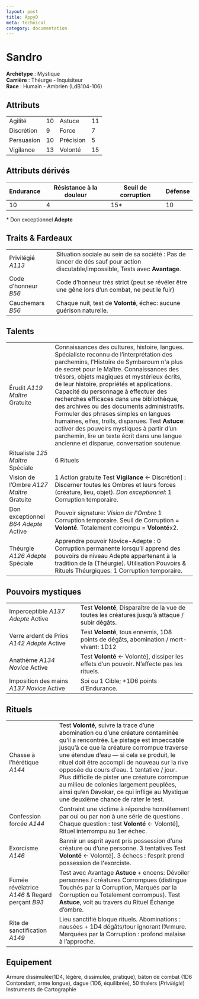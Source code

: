 ```yaml
---
layout: post
title: AppyD
meta: technical
category: documentation
---
```


# Sandro

**Archétype** : Mystique  
**Carrière** : Théurge - Inquisiteur  
**Race** : Humain - Ambrien (LdB104-106)

## Attributs

|            |     |           |     |
| ---------- | --- | --------- | --- |
| Agilité    | 10  | Astuce    | 11  |
| Discrétion | 9   | Force     | 7   |
| Persuasion | 10  | Précision | 5   |
| Vigilance  | 13  | Volonté   | 15  |

## Attributs dérivés

| Endurance | Résistance à la douleur | Seuil de corruption | Défense |
| --------- | ----------------------- | ------------------- | ------- |
| 10        | 4                       | 15*                 | 10      |

\* Don exceptionnel **Adepte**

## Traits & Fardeaux

|                      |                                                                                                                                 |
| -------------------- | ------------------------------------------------------------------------------------------------------------------------------- |
| Privilégié _A113_    | Situation sociale au sein de sa société : Pas de lancer de dés sauf pour action discutable/impossible, Tests avec **Avantage**. |
| Code d’honneur _B56_ | Code d’honneur très strict (peut se révéler être une gêne lors d’un combat, ne peut le fuir)                                    |
| Cauchemars _B56_     | Chaque nuit, test de **Volonté**, échec: aucune guérison naturelle.                                                             |
 
## Talents

|                                            |                                                                                                                                                                                                                                                                                                                                                                                                                                                                                                                                                                                                                                                          |
| ------------------------------------------ | -------------------------------------------------------------------------------------------------------------------------------------------------------------------------------------------------------------------------------------------------------------------------------------------------------------------------------------------------------------------------------------------------------------------------------------------------------------------------------------------------------------------------------------------------------------------------------------------------------------------------------------------------------- |
| Érudit _A119_ *Maître* Gratuite            | Connaissances des cultures, histoire, langues. Spécialiste reconnu de l’interprétation des parchemins, l'Histoire de Symbaroum n'a plus de secret pour le Maître.  Connaissances des trésors, objets magiques et mystérieux écrits, de leur histoire, propriétés et applications. Capacité du personnage à effectuer des recherches efficaces dans une bibliothèque, des archives ou des documents administratifs. Formuler des phrases simples en langues humaines, elfes, trolls, disparues. Test **Astuce**: activer des pouvoirs mystiques à partir d’un parchemin, lire un texte écrit dans une langue ancienne et disparue, conversation soutenue. |
| Ritualiste _125_ *Maître* Spéciale         | 6 Rituels                                                                                                                                                                                                                                                                                                                                                                                                                                                                                                                                                                                                                                                |
| Vision de l’Ombre _A127_ *Maître* Gratuite | 1 Action gratuite Test **Vigilance** ← Discrétion] : Discerner toutes les Ombres et leurs forces (créature, lieu, objet). _Don exceptionnel_: 1 Corruption temporaire.                                                                                                                                                                                                                                                                                                                                                                                                                                                                                   |
| Don exceptionnel _B64_ *Adepte* Active     | Pouvoir signature: _Vision de l'Ombre_ 1 Corruption temporaire. Seuil de Corruption = **Volonté**. Totalement corrompu = **Volonté**x2.                                                                                                                                                                                                                                                                                                                                                                                                                                                                                                                  |
| Théurgie _A126_ *Adepte* Spéciale          | Apprendre pouvoir Novice-Adepte : 0 Corruption permanente lorsqu’il apprend des pouvoirs de niveau Adepte appartenant à la tradition de la (Théurgie). Utilisation Pouvoirs & Rituels Théurgiques: 1 Corruption temporaire.                                                                                                                                                                                                                                                                                                                                                                                                                              |


## Pouvoirs mystiques

|                                              |                                                                                                 |
| -------------------------------------------- | ----------------------------------------------------------------------------------------------- |
| Imperceptible _A137_ *Adepte* Active         | Test **Volonté**, Disparaître de la vue de toutes les créatures jusqu’à attaque / subir dégâts. |
| Verre ardent de Prios _A142_ *Adepte* Active | Test **Volonté**, tous ennemis, 1D8 points de dégâts, abomination / mort-vivant: 1D12           |
| Anathème _A134_ *Novice* Active              | Test **Volonté** ← Volonté], dissiper les effets d’un pouvoir. N’affecte pas les rituels.       |
| Imposition des mains _A137_ *Novice* Active  | Soi ou 1 Cible; +1D6 points d’Endurance.                                                        |

## Rituels

|                                                 |                                                                                                                                                                                                                                                                                                                                                                                                                                                                                                      |
| ----------------------------------------------- | ---------------------------------------------------------------------------------------------------------------------------------------------------------------------------------------------------------------------------------------------------------------------------------------------------------------------------------------------------------------------------------------------------------------------------------------------------------------------------------------------------- |
| Chasse à l’hérétique _A144_                     | Test **Volonté**, suivre la trace d’une abomination ou d’une créature contaminée qu’il a rencontrée. Le pistage est impeccable jusqu’à ce que la créature corrompue traverse une étendue d’eau — si cela se produit, le rituel doit être accompli de nouveau sur la rive opposée du cours d’eau. 1 tentative / jour. Plus difficile de pister une créature corrompue au milieu de colonies largement peuplées, ainsi qu’en Davokar, ce qui inflige au Mystique une deuxième chance de rater le test. |
| Confession forcée _A144_                        | Contraint une victime à répondre honnêtement par oui ou par non à une série de questions . Chaque question : test **Volonté** ← Volonté], Rituel interrompu au 1er échec.                                                                                                                                                                                                                                                                                                                            |
| Exorcisme _A146_                                | Bannir un esprit ayant pris possession d’une créature ou d’une personne. 3 tentatives Test **Volonté** ← Volonté]. 3 échecs : l’esprit prend possession de l'exorciste.                                                                                                                                                                                                                                                                                                                              |
| Fumée révélatrice _A146_ & Regard perçant _B93_ | Test avec Avantage **Astuce** + encens: Dévoiler personnes / créatures Corrompues (distingue Touchés par la Corruption, Marqués par la Corruption ou Totalement corrompus). Test **Astuce**, voit au travers du Rituel Échange d’ombre.                                                                                                                                                                                                                                                              |
| Rite de sanctification _A149_                   | Lieu sanctifié bloque rituels. Abominations : nausées + 1D4 dégâts/tour ignorant l’Armure. Marquées par la Corruption : profond malaise à l’approche.                                                                                                                                                                                                                                                                                                                                                |

## Equipement
Armure dissimulée(1D4, légère, dissimulée, pratique), bâton de combat (1D6 Contondant, arme longue), dague (1D6, équilibrée), 50 thalers (_Privilégié_)
Instruments de Cartographie 